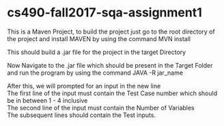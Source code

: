 # cs490-fall2017-sqa-assignment1
This is a Maven Project, to build the project just go to the root directory of the project and install MAVEN 
by using the command
MVN install

This should build a .jar file for the project in the target Directory

Now Navigate to the .jar file which should be present in the Target Folder and run the program by using the command
JAVA -R jar_name

After this, we will prompted for an input in the new line  
The first line of the input must contain the Test Case number which should be in between 1 - 4 inclusive  
The second line of the input must contain the Number of Variables  
The subsequent lines should contain the Test inputs.
